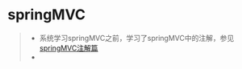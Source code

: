 # springMVC

> + 系统学习springMVC之前，学习了springMVC中的注解，参见[springMVC注解篇](demo01-annotation/springMVC注解篇.md)
> + 
